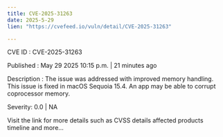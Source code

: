 ```yaml
---
title: CVE-2025-31263
date: 2025-5-29
lien: "https://cvefeed.io/vuln/detail/CVE-2025-31263"

---
```


CVE ID : CVE-2025-31263

Published :  May 29
2025
10:15 p.m. | 21 minutes ago

Description : The issue was addressed with improved memory handling. This issue is fixed in macOS Sequoia 15.4. An app may be able to corrupt coprocessor memory.

Severity: 0.0 | NA

Visit the link for more details
such as CVSS details
affected products
timeline
and more...
